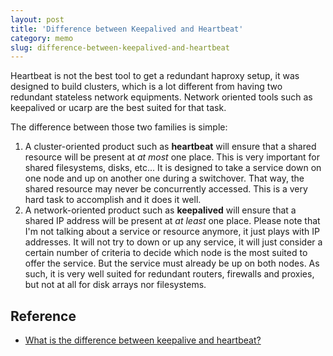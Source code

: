 ```yaml
---
layout: post
title: 'Difference between Keepalived and Heartbeat'
category: memo
slug: difference-between-keepalived-and-heartbeat
---
```

Heartbeat is not the best tool to get a redundant haproxy setup, it was designed
to build clusters, which is a lot different from having two redundant stateless
network equipments. Network oriented tools such as keepalived or ucarp are the
best suited for that task.

The difference between those two families is simple:

1. A cluster-oriented product such as **heartbeat** will ensure that a shared
   resource will be present at *at most* one place. This is very important for
   shared filesystems, disks, etc... It is designed to take a service down on
   one node and up on another one during a switchover. That way, the shared
   resource may never be concurrently accessed. This is a very hard task to
   accomplish and it does it well.
1. A network-oriented product such as **keepalived** will ensure that a shared
   IP address will be present at *at least* one place. Please note that I'm not
   talking about a service or resource anymore, it just plays with IP addresses.
   It will not try to down or up any service, it will just consider a certain
   number of criteria to decide which node is the most suited to offer the
   service. But the service must already be up on both nodes. As such, it is
   very well suited for redundant routers, firewalls and proxies, but not at all
   for disk arrays nor filesystems.

## Reference

-  [What is the difference between keepalive and heartbeat?](https://serverfault.com/questions/361071/what-is-the-difference-between-keepalive-and-heartbeat)

